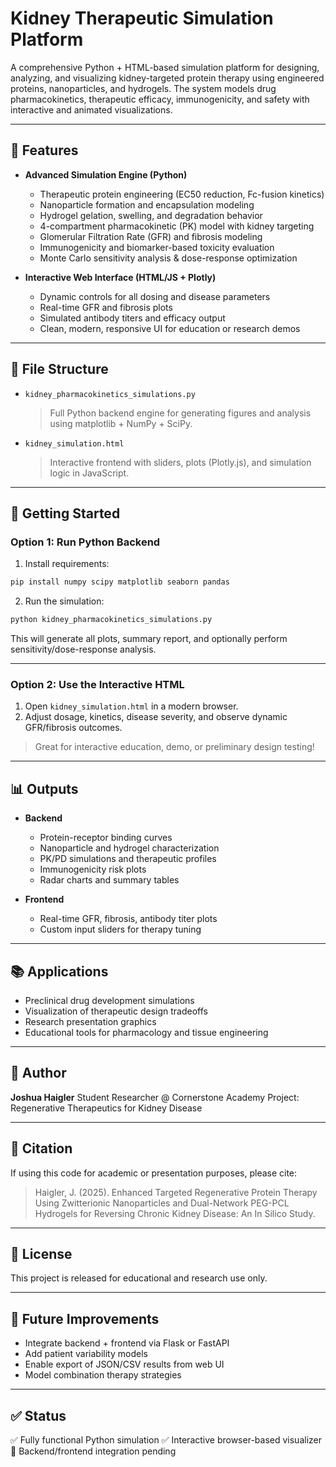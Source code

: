 # Kidney Therapeutic Simulation Platform

A comprehensive Python + HTML-based simulation platform for designing, analyzing, and visualizing kidney-targeted protein therapy using engineered proteins, nanoparticles, and hydrogels. The system models drug pharmacokinetics, therapeutic efficacy, immunogenicity, and safety with interactive and animated visualizations.

---

## 🌟 Features

* **Advanced Simulation Engine (Python)**

  * Therapeutic protein engineering (EC50 reduction, Fc-fusion kinetics)
  * Nanoparticle formation and encapsulation modeling
  * Hydrogel gelation, swelling, and degradation behavior
  * 4-compartment pharmacokinetic (PK) model with kidney targeting
  * Glomerular Filtration Rate (GFR) and fibrosis modeling
  * Immunogenicity and biomarker-based toxicity evaluation
  * Monte Carlo sensitivity analysis & dose-response optimization

* **Interactive Web Interface (HTML/JS + Plotly)**

  * Dynamic controls for all dosing and disease parameters
  * Real-time GFR and fibrosis plots
  * Simulated antibody titers and efficacy output
  * Clean, modern, responsive UI for education or research demos

---

## 📂 File Structure

* `kidney_pharmacokinetics_simulations.py`

  > Full Python backend engine for generating figures and analysis using matplotlib + NumPy + SciPy.

* `kidney_simulation.html`

  > Interactive frontend with sliders, plots (Plotly.js), and simulation logic in JavaScript.

---

## 🚀 Getting Started

### Option 1: Run Python Backend

1. Install requirements:

```bash
pip install numpy scipy matplotlib seaborn pandas
```

2. Run the simulation:

```bash
python kidney_pharmacokinetics_simulations.py
```

This will generate all plots, summary report, and optionally perform sensitivity/dose-response analysis.

---

### Option 2: Use the Interactive HTML

1. Open `kidney_simulation.html` in a modern browser.
2. Adjust dosage, kinetics, disease severity, and observe dynamic GFR/fibrosis outcomes.

> Great for interactive education, demo, or preliminary design testing!

---

## 📊 Outputs

* **Backend**

  * Protein-receptor binding curves
  * Nanoparticle and hydrogel characterization
  * PK/PD simulations and therapeutic profiles
  * Immunogenicity risk plots
  * Radar charts and summary tables

* **Frontend**

  * Real-time GFR, fibrosis, antibody titer plots
  * Custom input sliders for therapy tuning

---

## 📚 Applications

* Preclinical drug development simulations
* Visualization of therapeutic design tradeoffs
* Research presentation graphics
* Educational tools for pharmacology and tissue engineering

---

## 📌 Author

**Joshua Haigler**
Student Researcher @ Cornerstone Academy
Project: Regenerative Therapeutics for Kidney Disease

---

## 🧪 Citation

If using this code for academic or presentation purposes, please cite:

> Haigler, J. (2025). Enhanced Targeted Regenerative Protein Therapy Using Zwitterionic Nanoparticles and Dual-Network PEG-PCL Hydrogels for Reversing Chronic Kidney Disease: An In Silico Study.

---

## 📄 License

This project is released for educational and research use only.

---

## 🧠 Future Improvements

* Integrate backend + frontend via Flask or FastAPI
* Add patient variability models
* Enable export of JSON/CSV results from web UI
* Model combination therapy strategies

---

## ✅ Status

✅ Fully functional Python simulation
✅ Interactive browser-based visualizer
🔄 Backend/frontend integration pending
